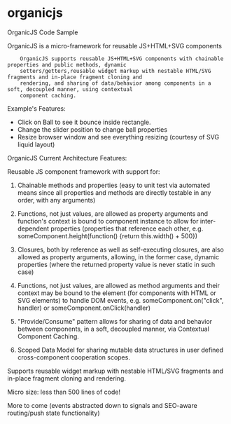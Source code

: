 organicjs
=========

OrganicJS Code Sample

 OrganicJS is a micro-framework for reusable JS+HTML+SVG components

        OrganicJS supports reusable JS+HTML+SVG components with chainable properties and public methods, dynamic
        setters/getters,reusable widget markup with nestable HTML/SVG fragments and in-place fragment cloning and
        rendering, and sharing of data/behavior among components in a soft, decoupled manner, using contextual
        component caching.

Example's Features: 

- Click on Ball to see it bounce inside rectangle.
- Change the slider position to change ball properties
- Resize browser window and see everything resizing (courtesy of SVG liquid layout)

OrganicJS Current Architecture Features:

Reusable JS component framework with support for:

1. Chainable methods and properties (easy to unit test via automated means since all properties and methods are directly
testable in any order, with any arguments)

2. Functions, not just values, are allowed as property arguments and function's context is bound to component instance
to allow for inter-dependent properties (properties that reference each other, e.g. someComponent.height(function()
{return this.width() + 500})

3. Closures, both by reference as well as self-executing closures, are also allowed as property arguments, allowing,
 in the former case, dynamic properties (where the returned property value is never static in such case)

4. Functions, not just values, are allowed as method arguments and their context may be bound to the element (for
components with HTML or SVG elements) to handle DOM events, e.g. someComponent.on("click", handler) or
someComponent.onClick(handler)

5. "Provide/Consume" pattern allows for sharing of data and behavior between components, in a soft, decoupled manner,
via Contextual Component Caching.

6. Scoped Data Model for sharing mutable data structures in user defined cross-component cooperation scopes.

Supports reusable widget markup with nestable HTML/SVG fragments and in-place fragment cloning and rendering.

Micro size: less than 500 lines of code!

More to come (events abstracted down to signals and SEO-aware routing/push state functionality)

